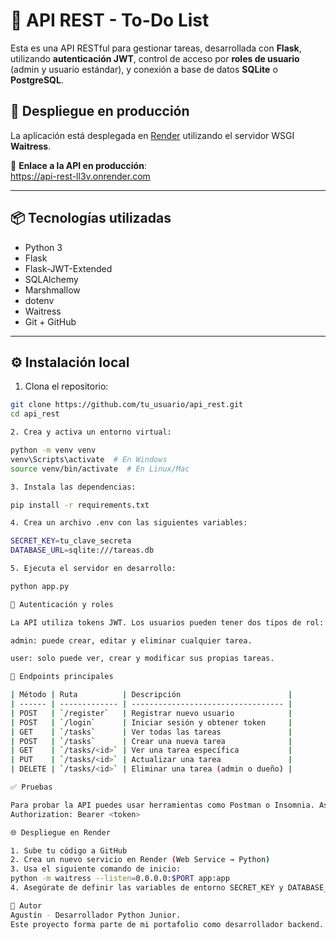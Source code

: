 # 📌 API REST - To-Do List

Esta es una API RESTful para gestionar tareas, desarrollada con **Flask**, utilizando **autenticación JWT**, control de acceso por **roles de usuario** (admin y usuario estándar), y conexión a base de datos **SQLite** o **PostgreSQL**.

## 🚀 Despliegue en producción

La aplicación está desplegada en [Render](https://render.com/) utilizando el servidor WSGI **Waitress**.

🔗 **Enlace a la API en producción**:  
https://api-rest-ll3v.onrender.com

---

## 📦 Tecnologías utilizadas

- Python 3
- Flask
- Flask-JWT-Extended
- SQLAlchemy
- Marshmallow
- dotenv
- Waitress
- Git + GitHub

---

## ⚙️ Instalación local

1. Clona el repositorio:

```bash
git clone https://github.com/tu_usuario/api_rest.git
cd api_rest

2. Crea y activa un entorno virtual:

python -m venv venv
venv\Scripts\activate  # En Windows
source venv/bin/activate  # En Linux/Mac

3. Instala las dependencias:

pip install -r requirements.txt

4. Crea un archivo .env con las siguientes variables:

SECRET_KEY=tu_clave_secreta
DATABASE_URL=sqlite:///tareas.db

5. Ejecuta el servidor en desarrollo:

python app.py

🔐 Autenticación y roles

La API utiliza tokens JWT. Los usuarios pueden tener dos tipos de rol:

admin: puede crear, editar y eliminar cualquier tarea.

user: solo puede ver, crear y modificar sus propias tareas.

🧪 Endpoints principales

| Método | Ruta          | Descripción                        |
| ------ | ------------- | ---------------------------------- |
| POST   | `/register`   | Registrar nuevo usuario            |
| POST   | `/login`      | Iniciar sesión y obtener token     |
| GET    | `/tasks`      | Ver todas las tareas               |
| POST   | `/tasks`      | Crear una nueva tarea              |
| GET    | `/tasks/<id>` | Ver una tarea específica           |
| PUT    | `/tasks/<id>` | Actualizar una tarea               |
| DELETE | `/tasks/<id>` | Eliminar una tarea (admin o dueño) |

✅ Pruebas

Para probar la API puedes usar herramientas como Postman o Insomnia. Asegúrate de incluir el token JWT en los headers:
Authorization: Bearer <token>

🌐 Despliegue en Render

1. Sube tu código a GitHub
2. Crea un nuevo servicio en Render (Web Service → Python)
3. Usa el siguiente comando de inicio:
python -m waitress --listen=0.0.0.0:$PORT app:app
4. Asegúrate de definir las variables de entorno SECRET_KEY y DATABASE_URL en Render.

🧠 Autor
Agustín - Desarrollador Python Junior.
Este proyecto forma parte de mi portafolio como desarrollador backend.
